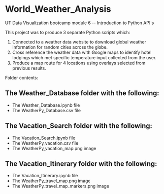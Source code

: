 # World_Weather_Analysis
UT Data Visualization bootcamp module 6 -- Introduction to Python API's

This project was to produce 3 separate Python scripts which:
1.  Connected to a weather data website to download global weather information for random cities across the globe.
2.  Cross reference the weather data with Google maps to identify hotel lodgings which met specific temperature input collected from the user.
3.  Produce a map route for 4 locations using overlays selected from previous results.

Folder contents:

## The Weather_Database folder with the following:

- The Weather_Database.ipynb file
- The WeatherPy_Database.csv file

## The Vacation_Search folder with the following:

- The Vacation_Search.ipynb file
- The WeatherPy_vacation.csv file
- The WeatherPy_vacation_map.png image

## The Vacation_Itinerary folder with the following:

- The Vacation_Itinerary.ipynb file
- The WeatherPy_travel_map.png image
- The WeatherPy_travel_map_markers.png image
